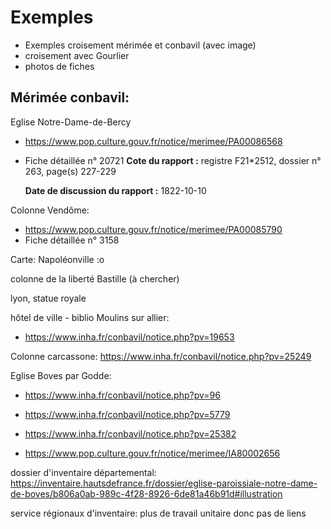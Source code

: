 # Exemples 



- Exemples croisement mérimée et conbavil (avec image)
- croisement avec Gourlier
- photos de fiches 



## Mérimée conbavil: 

Eglise Notre-Dame-de-Bercy

- https://www.pop.culture.gouv.fr/notice/merimee/PA00086568

- Fiche détaillée n° 20721 **Cote du rapport :** registre F21*2512, dossier n° 263, page(s) 227-229

  **Date de discussion du rapport :** 1822-10-10

Colonne Vendôme:

- https://www.pop.culture.gouv.fr/notice/merimee/PA00085790
- Fiche détaillée n° 3158

Carte: Napoléonville :o 

colonne de la liberté Bastille (à chercher)

lyon, statue royale 

hôtel de ville - biblio  Moulins sur allier:

- https://www.inha.fr/conbavil/notice.php?pv=19653



Colonne carcassone: https://www.inha.fr/conbavil/notice.php?pv=25249

Eglise Boves par Godde: 

- https://www.inha.fr/conbavil/notice.php?pv=96

- https://www.inha.fr/conbavil/notice.php?pv=5779

- https://www.inha.fr/conbavil/notice.php?pv=25382

- https://www.pop.culture.gouv.fr/notice/merimee/IA80002656

dossier d'inventaire départemental: https://inventaire.hautsdefrance.fr/dossier/eglise-paroissiale-notre-dame-de-boves/b806a0ab-989c-4f28-8926-6de81a46b91d#illustration

service régionaux d'inventaire: plus de travail unitaire donc pas de liens